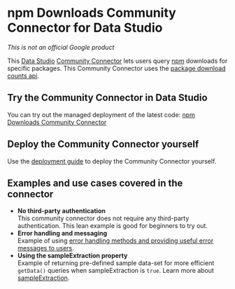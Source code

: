 # npm Downloads Community Connector for Data Studio

*This is not an official Google product*

This [Data Studio](https://datastudio.google.com) [Community
Connector](https://developers.google.com/datastudio/connector) lets users query
[npm](https://www.npmjs.com/) downloads for specific packages. This Community
Connector uses the [package download counts
api](https://github.com/npm/registry/blob/master/docs/download-counts.md).

## Try the Community Connector in Data Studio

You can try out the managed deployment of the latest code: [npm Downloads
Community
Connector](https://datastudio.google.com/datasources/create?connectorId=AKfycbzRfJ2ofuhRGSEcnvItW8YXY9AClE6TqDNDqyk6_510kSJK8n32Q9LeFA)

## Deploy the Community Connector yourself

Use the [deployment guide](../deploy.md) to deploy the Community Connector
yourself.

## Examples and use cases covered in the connector

- **No third-party authentication**  
  This community connector does not require any third-party authentication. This
  lean example is good for beginners to try out.
- **Error handling and messaging**  
  Example of using [error handling methods and providing useful error messages
  to users](https://developers.google.com/datastudio/connector/error-handling).
- **Using the sampleExtraction property**  
  Example of returning pre-defined sample data-set for more efficient
  `getData()` queries when sampleExtraction is `true`. Learn more about
  [sampleExtraction](https://developers.google.com/datastudio/connector/reference#getdata).
